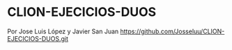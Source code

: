 # CLION-EJECICIOS-DUOS
Por Jose Luis López y Javier San Juan
https://github.com/Josseluu/CLION-EJECICIOS-DUOS.git
